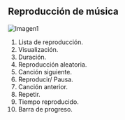 ## Reproducción de música

![Imagen1](http://static.energysistem.com/images/manuals/42436/58d2ad3d9655c.jpg)

1. Lista de reproducción.
2. Visualización.
3. Duración.
4. Reproducción aleatoria.
5. Canción siguiente.
6. Reproducir/ Pausa.
7. Canción anterior.
8. Repetir.
9. Tiempo reproducido.
10. Barra de progreso.
